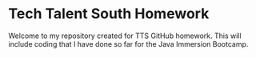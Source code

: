 # Tech Talent South Homework

Welcome to my repository created for TTS GitHub homework. This will include coding that I have done so far for the Java Immersion Bootcamp. 
